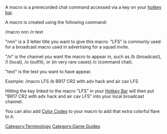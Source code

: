 A macro is a prerecorded chat command accessed via a key on your [hotkey
bar](Heads-up_Display.md#Hotkey_Bar).

A macro is created using the following command:

/macro nnn /n text

"nnn" is a 3 letter title you want to give this macro. "LFS" is commonly
used for a broadcast macro used in advertising for a squad invite.

"/n" is the channel you want the macro to appear in, such as /b
(broadcast), /l (local), /o (outfit), or (in very rare cases) /c
(command chat).

"text" is the text you want to have appear.

Example: /macro LFS /b BR17 CR2 with adv hack and air cav LFS

Hitting the key linked to the macro "LFS" in your [Hotkey
Bar](Heads-up_Display.md#Hotkey_Bar) will then put "BR17 CR2 with adv hack
and air cav LFS" into your local broadcast channel.

You can also add [Color Codes](Color_Codes.md) to your macro to
add that extra colorful flare to it.

[Category:Terminology](Category:Terminology.md) [Category:Game
Guides](Category:Game_Guides.md)
